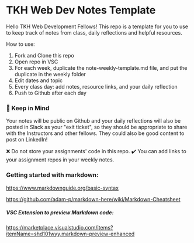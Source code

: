 
# TKH Web Dev Notes Template

Hello TKH Web Development Fellows! This repo is a template for you to use to keep track of notes from class, daily reflections and helpful resources. 

How to use:
1. Fork and Clone this repo 
2. Open repo in VSC
3. For each week, duplicate the note-weekly-template.md file, and put the duplicate in the weekly folder
4. Edit dates and topic 
5. Every class day: add notes, resource links, and your daily reflection 
6. Push to Github after each day 

### 📝 Keep in Mind
Your notes will be public on Github and your daily reflections will also be posted in Slack as your "exit ticket", so they should be appropriate to share with the Instructors and other fellows. They could also be good content to post on LinkedIn!


❌ Do not store your assignments' code in this repo. ✔️ You can add links to your assignment repos in your weekly notes.



### Getting started with markdown:

https://www.markdownguide.org/basic-syntax 

https://github.com/adam-p/markdown-here/wiki/Markdown-Cheatsheet 

##### VSC Extension to preview Markdown code:
https://marketplace.visualstudio.com/items?itemName=shd101wyy.markdown-preview-enhanced